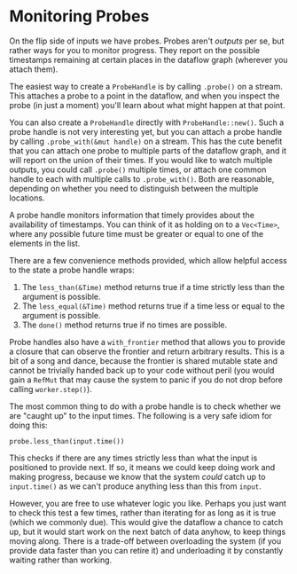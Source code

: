 # Monitoring Probes

On the flip side of inputs we have probes. Probes aren't *outputs* per se, but rather ways for you to monitor progress. They report on the possible timestamps remaining at certain places in the dataflow graph (wherever you attach them).

The easiest way to create a `ProbeHandle` is by calling `.probe()` on a stream. This attaches a probe to a point in the dataflow, and when you inspect the probe (in just a moment) you'll learn about what might happen at that point.

You can also create a `ProbeHandle` directly with `ProbeHandle::new()`. Such a probe handle is not very interesting yet, but you can attach a probe handle by calling `.probe_with(&mut handle)` on a stream. This has the cute benefit that you can attach one probe to multiple parts of the dataflow graph, and it will report on the union of their times. If you would like to watch multiple outputs, you could call `.probe()` multiple times, or attach one common handle to each with multiple calls to `.probe_with()`. Both are reasonable, depending on whether you need to distinguish between the multiple locations.

A probe handle monitors information that timely provides about the availability of timestamps. You can think of it as holding on to a `Vec<Time>`, where any possible future time must be greater or equal to one of the elements in the list.

There are a few convenience methods provided, which allow helpful access to the state a probe handle wraps:

1. The `less_than(&Time)` method returns true if a time strictly less than the argument is possible.
2. The `less_equal(&Time)` method returns true if a time less or equal to the argument is possible.
3. The `done()` method returns true if no times are possible.

Probe handles also have a `with_frontier` method that allows you to provide a closure that can observe the frontier and return arbitrary results. This is a bit of a song and dance, because the frontier is shared mutable state and cannot be trivially handed back up to your code without peril (you would gain a `RefMut` that may cause the system to panic if you do not drop before calling `worker.step()`).

The most common thing to do with a probe handle is to check whether we are "caught up" to the input times. The following is a very safe idiom for doing this:

```rust,ignore
probe.less_than(input.time())
```

This checks if there are any times strictly less than what the input is positioned to provide next. If so, it means we could keep doing work and making progress, because we know that the system *could* catch up to `input.time()` as we can't produce anything less than this from `input`.

However, you are free to use whatever logic you like. Perhaps you just want to check this test a few times, rather than iterating for as long as it is true (which we commonly due). This would give the dataflow a chance to catch up, but it would start work on the next batch of data anyhow, to keep things moving along. There is a trade-off between overloading the system (if you provide data faster than you can retire it) and underloading it by constantly waiting rather than working.
